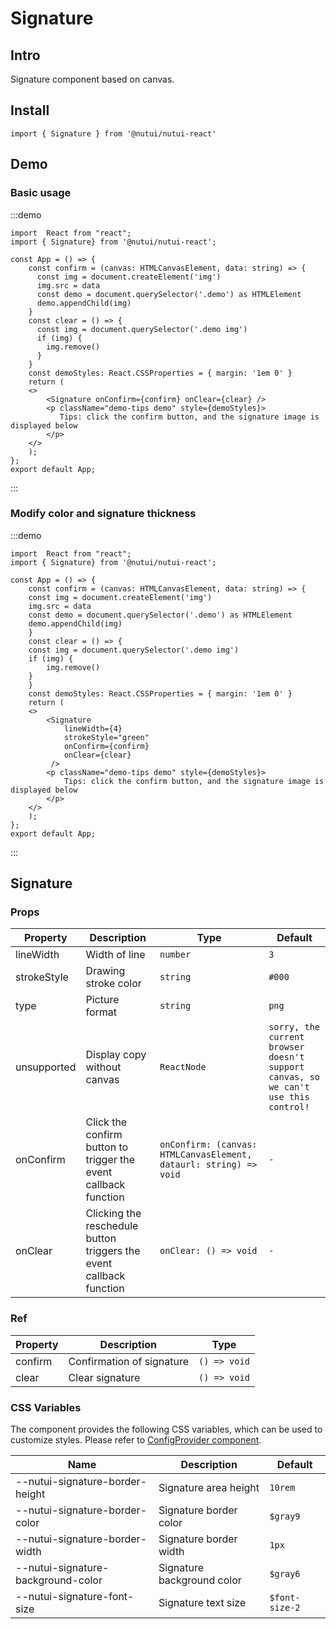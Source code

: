 # Signature

## Intro

Signature component based on canvas.

## Install

```tsx
import { Signature } from '@nutui/nutui-react'
```

## Demo

### Basic usage

:::demo

```tsx
import  React from "react";
import { Signature} from '@nutui/nutui-react';

const App = () => {
    const confirm = (canvas: HTMLCanvasElement, data: string) => {
      const img = document.createElement('img')
      img.src = data
      const demo = document.querySelector('.demo') as HTMLElement
      demo.appendChild(img)
    }
    const clear = () => {
      const img = document.querySelector('.demo img')
      if (img) {
        img.remove()
      }
    }
    const demoStyles: React.CSSProperties = { margin: '1em 0' }
    return (
    <>
        <Signature onConfirm={confirm} onClear={clear} />
        <p className="demo-tips demo" style={demoStyles}>
           Tips: click the confirm button, and the signature image is displayed below
        </p>
    </>
    );
};
export default App;
```

:::

### Modify color and signature thickness

:::demo

```tsx
import  React from "react";
import { Signature} from '@nutui/nutui-react';

const App = () => {
    const confirm = (canvas: HTMLCanvasElement, data: string) => {
    const img = document.createElement('img')
    img.src = data
    const demo = document.querySelector('.demo') as HTMLElement
    demo.appendChild(img)
    }
    const clear = () => {
    const img = document.querySelector('.demo img')
    if (img) {
        img.remove()
    }
    }
    const demoStyles: React.CSSProperties = { margin: '1em 0' }
    return (
    <>
        <Signature
            lineWidth={4}
            strokeStyle="green"
            onConfirm={confirm}
            onClear={clear}
         />
        <p className="demo-tips demo" style={demoStyles}>
            Tips: click the confirm button, and the signature image is displayed below
        </p>
    </>
    );
};
export default App;
```

:::

## Signature

### Props

| Property | Description | Type | Default |
| --- | --- | --- | --- |
| lineWidth | Width of line | `number` | `3` |
| strokeStyle | Drawing stroke color | `string` | `#000` |
| type | Picture format | `string` | `png` |
| unsupported | Display copy without canvas | `ReactNode` | `sorry, the current browser doesn't support canvas, so we can't use this control!` |
| onConfirm | Click the confirm button to trigger the event callback function | `onConfirm: (canvas: HTMLCanvasElement, dataurl: string) => void` | `-` |
| onClear | Clicking the reschedule button triggers the event callback function | `onClear: () => void` | `-` |

### Ref

| Property | Description | Type |
| --- | --- | --- |
| confirm | Confirmation of signature | `() => void` |
| clear | Clear signature | `() => void` |

### CSS Variables

The component provides the following CSS variables, which can be used to customize styles. Please refer to [ConfigProvider component](#/en-US/component/configprovider).

| Name | Description | Default |
| --- | --- | --- |
| \--nutui-signature-border-height | Signature area height | `10rem` |
| \--nutui-signature-border-color | Signature border color | `$gray9` |
| \--nutui-signature-border-width | Signature border width | `1px` |
| \--nutui-signature-background-color | Signature background color | `$gray6` |
| \--nutui-signature-font-size | Signature text size | `$font-size-2` |